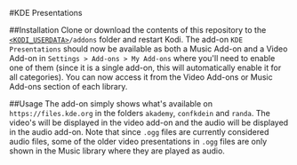#KDE Presentations

##Installation
Clone or download the contents of this repository to the [`<KODI_USERDATA>`](http://kodi.wiki/view/Userdata)`/addons` folder and restart Kodi. 
The add-on `KDE Presentations` should now be available as both a Music Add-on and a Video Add-on in `Settings > Add-ons > My Add-ons` where you'll need to enable one of them (since it is a single add-on, this will automatically enable it for all categories). You can now access it from the Video Add-ons or Music Add-ons section of each library. 

##Usage
The add-on simply shows what's available on `https://files.kde.org` in the folders `akademy`, `confkdein` and `randa`. The video's will be displayed in the video add-on and the audio will be displayed in the audio add-on. 
Note that since `.ogg` files are currently considered audio files, some of the older video presentations in `.ogg` files are only shown in the Music library where they are played as audio. 
